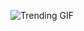 
<!-- GIF_SECTION -->
![Trending GIF](https://media0.giphy.com/media/v1.Y2lkPThiYjIxNzcybDgxNmZlNG42eWhla21xd3ZqeDFzbXF0YXpheHdsajJ3OGp2ZzdxNCZlcD12MV9naWZzX3NlYXJjaCZjdD1n/wZM2P9l0PWR4dzhZxZ/giphy.gif)
<!-- END_GIF_SECTION -->
